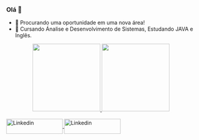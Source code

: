 ### Olá 👋

- 🔭 Procurando uma oportunidade em uma nova área!
- 🌱 Cursando Ánalise e Desenvolvimento de Sistemas, Estudando JAVA e Inglês.

<div align="center">
  <a href="https://github.com/YohranFerrari">
  <img height="180em" src="https://github-readme-stats.vercel.app/api?username=YohranFerrari&show_icons=true&theme=blue-green&include_all_commits=true&count_private=true"/>
  <img height="180em" src="https://github-readme-stats.vercel.app/api/top-langs/?username=YohranFerrari&layout=compact&langs_count=7&theme=blue-green"/>
</div>

  <div style="display: inline_block"><br>
    <a href="https://www.linkedin.com/in/yohran-ferrari-7138bb234/">
  <img align="center" alt="Linkedin" height="40" width="150" src="https://img.shields.io/badge/LinkedIn-0077B5?style=for-the-badge&logo=linkedin&logoColor=white"> 
      <a href="https://www.linkedin.com/in/yohran-ferrari-7138bb234/">
  <img align="center" alt="Linkedin" height="40" width="150" src="https://yt3.ggpht.com/qMPyLWsg6kipqVXeVUmusXfNABJGAWignNcYfS7jlEXLsD44PU3dVSFlf8e4sMXTAJKExbDREw=s900-c-k-c0x00ffffff-no-rj">  
  </div>
  
    
    
    
    
